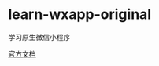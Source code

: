 # learn-wxapp-original

学习原生微信小程序

[官方文档](https://developers.weixin.qq.com/miniprogram/dev/framework/MINA.html)

